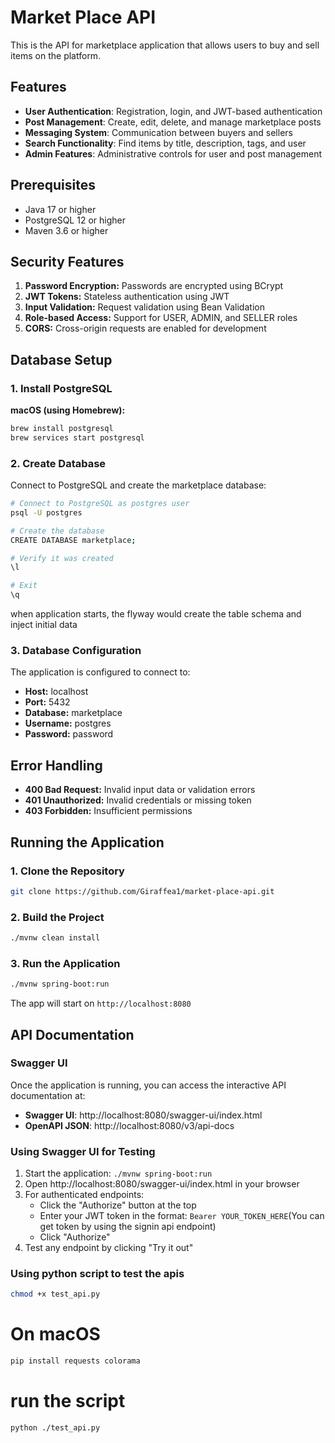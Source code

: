 # Market Place API

This is the API for marketplace application that allows users to buy and sell items on the platform.

## Features

- **User Authentication**: Registration, login, and JWT-based authentication
- **Post Management**: Create, edit, delete, and manage marketplace posts
- **Messaging System**: Communication between buyers and sellers
- **Search Functionality**: Find items by title, description, tags, and user
- **Admin Features**: Administrative controls for user and post management

## Prerequisites

- Java 17 or higher
- PostgreSQL 12 or higher
- Maven 3.6 or higher

## Security Features

1. **Password Encryption:** Passwords are encrypted using BCrypt
2. **JWT Tokens:** Stateless authentication using JWT
3. **Input Validation:** Request validation using Bean Validation
4. **Role-based Access:** Support for USER, ADMIN, and SELLER roles
5. **CORS:** Cross-origin requests are enabled for development

## Database Setup

### 1. Install PostgreSQL

**macOS (using Homebrew):**

```bash
brew install postgresql
brew services start postgresql
```

### 2. Create Database

Connect to PostgreSQL and create the marketplace database:

```bash
# Connect to PostgreSQL as postgres user
psql -U postgres

# Create the database
CREATE DATABASE marketplace;

# Verify it was created
\l

# Exit
\q
```

when application starts, the flyway would create the table schema and inject initial data

### 3. Database Configuration

The application is configured to connect to:

- **Host:** localhost
- **Port:** 5432
- **Database:** marketplace
- **Username:** postgres
- **Password:** password

## Error Handling

- **400 Bad Request:** Invalid input data or validation errors
- **401 Unauthorized:** Invalid credentials or missing token
- **403 Forbidden:** Insufficient permissions

## Running the Application

### 1. Clone the Repository

```bash
git clone https://github.com/Giraffea1/market-place-api.git
```

### 2. Build the Project

```bash
./mvnw clean install
```

### 3. Run the Application

```bash
./mvnw spring-boot:run
```

The app will start on `http://localhost:8080`

## API Documentation

### Swagger UI

Once the application is running, you can access the interactive API documentation at:

- **Swagger UI**: http://localhost:8080/swagger-ui/index.html
- **OpenAPI JSON**: http://localhost:8080/v3/api-docs

### Using Swagger UI for Testing

1. Start the application: `./mvnw spring-boot:run`
2. Open http://localhost:8080/swagger-ui/index.html in your browser
3. For authenticated endpoints:
   - Click the "Authorize" button at the top
   - Enter your JWT token in the format: `Bearer YOUR_TOKEN_HERE`(You can get token by using the signin api endpoint)
   - Click "Authorize"
4. Test any endpoint by clicking "Try it out"

### Using python script to test the apis

```bash
chmod +x test_api.py
```

# On macOS

```bash
pip install requests colorama
```

# run the script

```bash
python ./test_api.py
```
